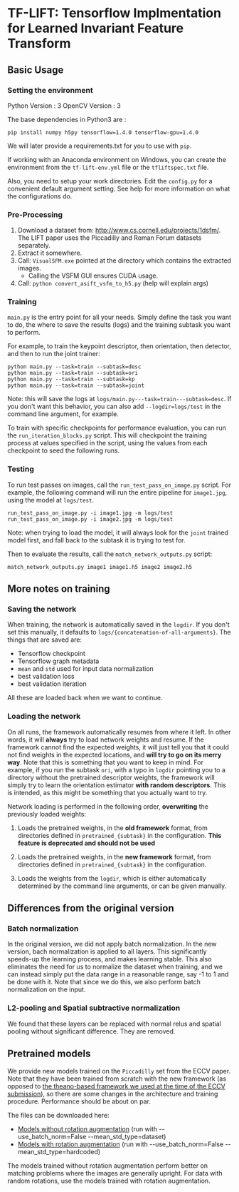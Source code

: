 # TF-LIFT: Tensorflow Implmentation for Learned Invariant Feature Transform #

## Basic Usage ##

### Setting the environment ###

Python Version : 3
OpenCV Version : 3

The base dependencies in Python3 are :

```
pip install numpy h5py tensorflow=1.4.0 tensorflow-gpu=1.4.0

```
We will later provide a requirements.txt for you to use with `pip`.

If working with an Anaconda environment on Windows, you can create the environment from the `tf-lift-env.yml` file or the `tfliftspec.txt` file.

Also, you need to setup your work directories. Edit the `config.py` for a
convenient default argument setting. See help for more information on what the
configurations do.

### Pre-Processing ###

1. Download a dataset from: http://www.cs.cornell.edu/projects/1dsfm/. The LIFT paper uses the Piccadilly and Roman Forum datasets separately.
2. Extract it somewhere.
3. Call: `VisualSFM.exe` pointed at the directory which contains the extracted images.
	- Calling the VSFM GUI ensures CUDA usage.
4. Call: `python convert_asift_vsfm_to_h5.py` (help will explain args)


### Training ###

`main.py` is the entry point for all your needs. Simply define the task you
want to do, the where to save the results (logs) and the training subtask you
want to perform.

For example, to train the keypoint descriptor, then orientation, then detector, and then to run the joint trainer:
```
python main.py --task=train --subtask=desc
python main.py --task=train --subtask=ori
python main.py --task=train --subtask=kp
python main.py --task=train --subtask=joint
```

Note: this will save the logs at `logs/main.py---task=train---subtask=desc`. If
you don't want this behavior, you can also add `--logdir=logs/test` in the
command line argument, for example.

To train with specific checkpoints for performance evaluation, you can run the `run_iteration_blocks.py` script. This will checkpoint the training process at values specified in the script, using the values from each checkpoint to seed the following runs.

### Testing ###

To run test passes on images, call the `run_test_pass_on_image.py` script. For example, the following
command will run the entire pipeline for `image1.jpg`, using the model at `logs/test`.

```
run_test_pass_on_image.py -i image1.jpg -m logs/test
run_test_pass_on_image.py -i image2.jpg -m logs/test
```

Note: when trying to load the model, it will always look for the `joint`
trained model first, and fall back to the subtask it is trying to test for.

Then to evaluate the results, call the `match_network_outputs.py` script:
```
match_network_outputs.py image1 image1.h5 image2 image2.h5
```

## More notes on training ##

### Saving the network ###

When training, the network is automatically saved in the `logdir`. If you don't
set this manually, it defaults to
`logs/{concatenation-of-all-arguments}`. The things that are saved are:

* Tensorflow checkpoint
* Tensorflow graph metadata
* `mean` and `std` used for input data normalization
* best validation loss
* best validation iteration

All these are loaded back when we want to continue.

### Loading the network ###

On all runs, the framework automatically resumes from where it left. In other
words, it will **always** try to load network weights and resume. If the
framework cannot find the expected weights, it will just tell you that it could
not find weights in the expected locations, and **will try to go on its merry
way**. Note that this is something that you want to keep in mind. For example,
if you run the subtask `ori`, with a typo in `logdir` pointing you to a
directory without the pretrained descriptor weights, the framework will simply
try to learn the orientation estimator **with random descriptors**. This is
intended, as this might be something that you actually want to try.

Network loading is performed in the following order, **overwriting** the previously
loaded weights:

1. Loads the pretrained weights, in the **old framework** format, from
   directories defined in `pretrained_{subtask}` in the configuration. **This
   feature is deprecated and should not be used**

2. Loads the pretrained weights, in the **new framework** format, from
   directories defined in `pretrained_{subtask}` in the configuration.

2. Loads the weights from the `logdir`, which is either automatically determined
   by the command line arguments, or can be given manually.
   
## Differences from the original version ##

### Batch normalization ###

In the original version, we did not apply batch normalization. In the new
version, bach normalization is applied to all layers. This significantly
speeds-up the learning process, and makes learning stable. This also eliminates
the need for us to normalize the dataset when training, and we can instead
simply put the data range in a reasonable range, say -1 to 1 and be done with
it. Note that since we do this, we also perform batch normalization on the
input.

### L2-pooling and Spatial subtractive normalization ###

We found that these layers can be replaced with normal relus and spatial
pooling without significant difference. They are removed.

## Pretrained models ##

We provide new models trained on the `Piccadilly` set from the ECCV paper.
Note that they have been trained from scratch with the new framework (as
opposed to [the theano-based framework we used at the time of the ECCV
submission](https://github.com/cvlab-epfl/LIFT)), so there are some changes in
the architecture and training procedure. Performance should be about on par.

The files can be downloaded here:
* [Models without rotation augmentation](http://webhome.cs.uvic.ca/~kyi/files/2018/tflift/release-no-aug.tar.gz) (run with --use_batch_norm=False --mean_std_type=dataset)
* [Models with rotation augmentation](http://webhome.cs.uvic.ca/~kyi/files/2018/tflift/release-aug.tar.gz) (run with --use_batch_norm=False --mean_std_type=hardcoded)

The models trained without rotation augmentation perform better on matching
problems where the images are generally upright. For data with random
rotations, use the models trained with rotation augmentation.
